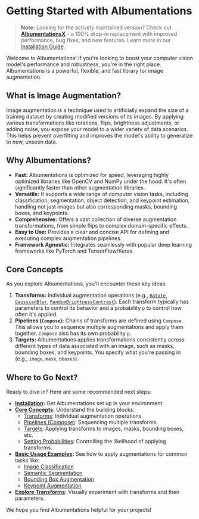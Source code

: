# Getting Started with Albumentations

> **Note:** Looking for the actively maintained version? Check out **[AlbumentationsX](https://github.com/albumentations-team/AlbumentationsX)** - a 100% drop-in replacement with improved performance, bug fixes, and new features. Learn more in our [Installation Guide](./installation.md).

Welcome to Albumentations! If you're looking to boost your computer vision model's performance and robustness, you're in the right place. Albumentations is a powerful, flexible, and fast library for image augmentation.

## What is Image Augmentation?

Image augmentation is a technique used to artificially expand the size of a training dataset by creating modified versions of its images. By applying various transformations like rotations, flips, brightness adjustments, or adding noise, you expose your model to a wider variety of data scenarios. This helps prevent overfitting and improves the model's ability to generalize to new, unseen data.

## Why Albumentations?

-   **Fast:** Albumentations is optimized for speed, leveraging highly optimized libraries like OpenCV and NumPy under the hood. It's often significantly faster than other augmentation libraries.
-   **Versatile:** It supports a wide range of computer vision tasks, including classification, segmentation, object detection, and keypoint estimation, handling not just images but also corresponding masks, bounding boxes, and keypoints.
-   **Comprehensive:** Offers a vast collection of diverse augmentation transformations, from simple flips to complex domain-specific effects.
-   **Easy to Use:** Provides a clear and concise API for defining and executing complex augmentation pipelines.
-   **Framework Agnostic:** Integrates seamlessly with popular deep learning frameworks like PyTorch and TensorFlow/Keras.

## Core Concepts

As you explore Albumentations, you'll encounter these key ideas:

1.  **Transforms:** Individual augmentation operations (e.g., [`Rotate`](https://explore.albumentations.ai/transform/Rotate), [`GaussianBlur`](https://explore.albumentations.ai/transform/GaussianBlur), [`RandomBrightnessContrast`](https://explore.albumentations.ai/transform/RandomBrightnessContrast)). Each transform typically has parameters to control its behavior and a probability `p` to control how often it's applied.
2.  **Pipelines (`Compose`):** Chains of transforms are defined using `Compose`. This allows you to sequence multiple augmentations and apply them together. `Compose` also has its own probability `p`.
3.  **Targets:** Albumentations applies transformations consistently across different types of data associated with an image, such as masks, bounding boxes, and keypoints. You specify what you're passing in (e.g., `image`, `mask`, `bboxes`).

## Where to Go Next?

Ready to dive in? Here are some recommended next steps:

-   **[Installation](./installation.md):** Get Albumentations set up in your environment.
-   **[Core Concepts](../2-core-concepts/index.md):** Understand the building blocks:
    -   [Transforms](../2-core-concepts/transforms.md): Individual augmentation operations.
    -   [Pipelines (Compose)](../2-core-concepts/pipelines.md): Sequencing multiple transforms.
    -   [Targets](../2-core-concepts/targets.md): Applying transforms to images, masks, bounding boxes, etc.
    -   [Setting Probabilities](../2-core-concepts/probabilities.md): Controlling the likelihood of applying transforms.
-   **[Basic Usage Examples](../3-basic-usage/index.md):** See how to apply augmentations for common tasks like:
    -   [Image Classification](../3-basic-usage/image-classification.md)
    -   [Semantic Segmentation](../3-basic-usage/semantic-segmentation.md)
    -   [Bounding Box Augmentation](../3-basic-usage/bounding-boxes-augmentations.md)
    -   [Keypoint Augmentation](../3-basic-usage/keypoint-augmentations.md)
-   **[Explore Transforms](https://explore.albumentations.ai):** Visually experiment with transforms and their parameters.

We hope you find Albumentations helpful for your projects!
